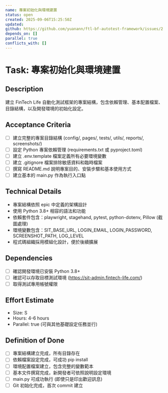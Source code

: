 ```yaml
---
name: 專案初始化與環境建置
status: open
created: 2025-09-06T15:25:50Z
updated: 
github: https://github.com/yuanann/ftl-bf-autotest-framework/issues/2
depends_on: []
parallel: true
conflicts_with: []
---
```


# Task: 專案初始化與環境建置

## Description
建立 FinTech Life 自動化測試框架的專案結構，包含依賴管理、基本配置檔案、目錄結構，以及開發環境的初始化設定。

## Acceptance Criteria
- [ ] 建立完整的專案目錄結構 (config/, pages/, tests/, utils/, reports/, screenshots/)
- [ ] 設定 Python 專案依賴管理 (requirements.txt 或 pyproject.toml)
- [ ] 建立 .env.template 檔案定義所有必要環境變數
- [ ] 建立 .gitignore 檔案排除敏感資料和臨時檔案
- [ ] 撰寫 README.md 說明專案目的、安裝步驟和基本使用方式
- [ ] 建立基本的 main.py 作為執行入口點

## Technical Details
- 專案結構依照 epic 中定義的架構設計
- 使用 Python 3.8+ 相容的語法和功能
- 依賴套件包含：playwright, stagehand, pytest, python-dotenv, Pillow (截圖處理)
- 環境變數包含：SIT_BASE_URL, LOGIN_EMAIL, LOGIN_PASSWORD, SCREENSHOT_PATH, LOG_LEVEL
- 程式碼組織採用模組化設計，便於後續擴展

## Dependencies
- [ ] 確認開發環境已安裝 Python 3.8+
- [ ] 確認可以存取目標測試環境 (https://sit-admin.fintech-life.com/)
- [ ] 取得測試專用帳號權限

## Effort Estimate
- Size: S
- Hours: 4-6 hours
- Parallel: true (可與其他基礎設定任務並行)

## Definition of Done
- [ ] 專案結構建立完成，所有目錄存在
- [ ] 依賴檔案設定完成，可成功 pip install
- [ ] 環境配置檔案建立，包含完整的變數範本
- [ ] 基本文件撰寫完成，新開發者可依照說明設定環境
- [ ] main.py 可成功執行 (即使只是印出歡迎訊息)
- [ ] Git 初始化完成，首次 commit 建立
